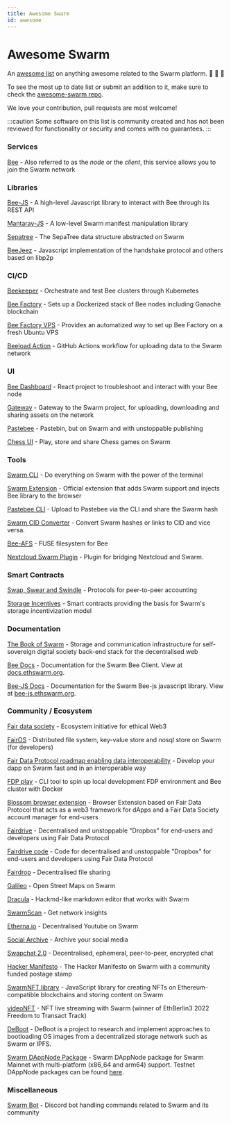 ```yaml
---
title: Awesome Swarm
id: awesome
---
```


# Awesome Swarm

An [awesome list](https://awesome.re) on anything awesome related to the Swarm platform. 🐝 🐝 🐝

To see the most up to date list or submit an addition to it, make sure to check the [awesome-swarm repo](https://github.com/ethersphere/awesome-swarm).

We love your contribution, pull requests are most welcome!

:::caution
Some software on this list is community created and has not been reviewed for functionality or security and comes with no guarantees. 
:::

### Services

[Bee](https://github.com/ethersphere/bee) - Also referred to as the _node_ or the _client_, this service allows you to join the Swarm network

### Libraries

[Bee-JS](https://github.com/ethersphere/bee-js) - A high-level Javascript library to interact with Bee through its REST API

[Mantaray-JS](https://github.com/ethersphere/mantaray-js) - A low-level Swarm manifest manipulation library

[Sepatree](https://github.com/dr-chesster/sepatree) - The SepaTree data structure abstracted on Swarm

[BeeJeez](https://github.com/beejeez/beejeez) - Javascript implementation of the handshake protocol and others based on libp2p

### CI/CD

[Beekeeper](https://github.com/ethersphere/beekeeper) - Orchestrate and test Bee clusters through Kubernetes

[Bee Factory](https://github.com/ethersphere/bee-factory) - Sets up a Dockerized stack of Bee nodes including Ganache blockchain

[Bee Factory VPS](https://github.com/Cafe137/bee-factory-vps) - Provides an automatized way to set up Bee Factory on a fresh Ubuntu VPS

[Beeload Action](https://github.com/ethersphere/beeload-action) - GitHub Actions workflow for uploading data to the Swarm network

### UI

[Bee Dashboard](https://github.com/ethersphere/bee-dashboard) - React project to troubleshoot and interact with your Bee node

[Gateway](https://github.com/ethersphere/gateway) - Gateway to the Swarm project, for uploading, downloading and sharing assets on the network

[Pastebee](https://github.com/1up-digital/pastebee) - Pastebin, but on Swarm and with unstoppable publishing

[Chess UI](https://github.com/dr-chesster/chess-ui) - Play, store and share Chess games on Swarm

### Tools

[Swarm CLI](https://github.com/ethersphere/swarm-cli) - Do everything on Swarm with the power of the terminal

[Swarm Extension](https://github.com/ethersphere/swarm-extension) - Official extension that adds Swarm support and injects Bee library to the browser

[Pastebee CLI](https://github.com/AuHau/pastebee-cli) - Upload to Pastebee via the CLI and share the Swarm hash

[Swarm CID Converter](https://github.com/agazso/swarm-cid-converter) - Convert Swarm hashes or links to CID and vice versa.

[Bee-AFS](https://github.com/aloknerurkar/bee-afs) - FUSE filesystem for Bee

[Nextcloud Swarm Plugin](https://github.com/MetaProvide/nextcloud-swarm-plugin) - Plugin for bridging Nextcloud and Swarm.

### Smart Contracts

[Swap, Swear and Swindle](https://github.com/ethersphere/swap-swear-and-swindle) - Protocols for peer-to-peer accounting

[Storage Incentives](https://github.com/ethersphere/storage-incentives) - Smart contracts providing the basis for Swarm's storage incentivization model

### Documentation

[The Book of Swarm](https://www.ethswarm.org/the-book-of-swarm-2.pdf) - Storage and communication infrastructure for self-sovereign digital society back-end stack for the decentralised web

[Bee Docs](https://github.com/ethersphere/bee-docs) - Documentation for the Swarm Bee Client. View at [docs.ethswarm.org](https://docs.ethswarm.org/docs/).

[Bee-JS Docs](https://github.com/ethersphere/bee-js-docs) - Documentation for the Swarm Bee-js javascript library. View at [bee-js.ethswarm.org](https://bee-js.ethswarm.org/docs/).

### Community / Ecosystem

[Fair data society](https://fairdatasociety.org/) - Ecosystem initiative for ethical Web3

[FairOS](https://github.com/fairDataSociety/fairOS-dfs) - Distributed file system, key-value store and nosql store on Swarm (for developers)

[Fair Data Protocol roadmap enabling data interoperability](https://github.com/fairDataSociety/FIPs/blob/master/text/0001-fdp-roadmap.md) - Develop your dapp on Swarm fast and in an interoperable way

[FDP play](https://github.com/fairDataSociety/fdp-play) - CLI tool to spin up local development FDP environment and Bee cluster with Docker

[Blossom browser extension](https://github.com/fairDataSociety/blossom) - Browser Extension based on Fair Data Protocol that acts as a web3 framework for dApps and a Fair Data Society account manager for end-users

[Fairdrive](https://fairdrive.fairdatasociety.org/) - Decentralised and unstoppable "Dropbox" for end-users and developers using Fair Data Protocol

[Fairdrive code](https://github.com/fairDataSociety/fairdrive-theapp) - Code for decentralised and unstoppable "Dropbox" for end-users and developers using Fair Data Protocol

[Fairdrop](https://fairdrop.xyz) - Decentralised file sharing

[Galileo](https://app.galileo.fairdatasociety.org/) - Open Street Maps on Swarm

[Dracula](https://app.dracula.fairdatasociety.org/) - Hackmd-like markdown editor that works with Swarm

[SwarmScan](https://swarmscan.resenje.org/) - Get network insights

[Etherna.io](https://etherna.io/) - Decentralised Youtube on Swarm

[Social Archive](https://socialarchive.info/) - Archive your social media

[Swapchat 2.0](https://swapchat.bzz.link) - Decentralised, ephemeral, peer-to-peer, encrypted chat

[Hacker Manifesto](https://bah5acgza3gsduiek2cykkbj27jd7ug2vpzi3exbsfd76mjujqijcjvmo4mia.bzz.link) - The Hacker Manifesto on Swarm with a community funded postage stamp

[SwarmNFT library](https://github.com/igar1991/SwarmNFT) - JavaScript library for creating NFTs on Ethereum-compatible blockchains and storing content on Swarm

[videoNFT](https://github.com/pabloVoorvaart/videoNFT/) - NFT live streaming with Swarm (winner of EthBerlin3 2022 Freedom to Transact Track)

[DeBoot](https://github.com/awmacpherson/deboot) - DeBoot is a project to research and implement approaches to bootloading OS images from a decentralized storage network such as Swarm or IPFS.

[Swarm DAppNode Package](https://github.com/rndlabs/dappnodepackage-swarm) - Swarm DAppNode package for Swarm Mainnet with multi-platform (x86_64 and arm64) support. Testnet DAppNode packages can be found [here](https://github.com/rndlabs/dappnodepackage-swarm-testnet).

### Miscellaneous

[Swarm Bot](https://github.com/ethersphere/swarm-bot) - Discord bot handling commands related to Swarm and its community
 


